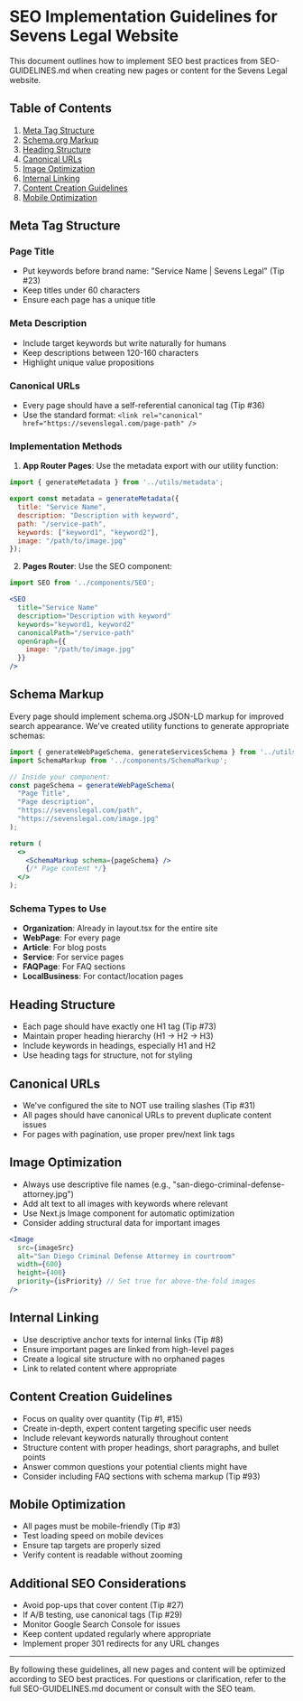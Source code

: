 # SEO Implementation Guidelines for Sevens Legal Website

This document outlines how to implement SEO best practices from SEO-GUIDELINES.md when creating new pages or content for the Sevens Legal website.

## Table of Contents
1. [Meta Tag Structure](#meta-tag-structure)
2. [Schema.org Markup](#schema-markup)
3. [Heading Structure](#heading-structure)
4. [Canonical URLs](#canonical-urls)
5. [Image Optimization](#image-optimization)
6. [Internal Linking](#internal-linking)
7. [Content Creation Guidelines](#content-creation-guidelines)
8. [Mobile Optimization](#mobile-optimization)

## Meta Tag Structure

### Page Title
- Put keywords before brand name: "Service Name | Sevens Legal" (Tip #23)
- Keep titles under 60 characters
- Ensure each page has a unique title

### Meta Description
- Include target keywords but write naturally for humans
- Keep descriptions between 120-160 characters
- Highlight unique value propositions

### Canonical URLs
- Every page should have a self-referential canonical tag (Tip #36)
- Use the standard format: `<link rel="canonical" href="https://sevenslegal.com/page-path" />`

### Implementation Methods
1. **App Router Pages**: Use the metadata export with our utility function:
```js
import { generateMetadata } from '../utils/metadata';

export const metadata = generateMetadata({
  title: "Service Name",
  description: "Description with keyword",
  path: "/service-path",
  keywords: ["keyword1", "keyword2"],
  image: "/path/to/image.jpg"
});
```

2. **Pages Router**: Use the SEO component:
```jsx
import SEO from '../components/SEO';

<SEO 
  title="Service Name"
  description="Description with keyword"
  keywords="keyword1, keyword2"
  canonicalPath="/service-path"
  openGraph={{
    image: "/path/to/image.jpg"
  }}
/>
```

## Schema Markup

Every page should implement schema.org JSON-LD markup for improved search appearance. We've created utility functions to generate appropriate schemas:

```jsx
import { generateWebPageSchema, generateServicesSchema } from '../utils/schemaMarkup';
import SchemaMarkup from '../components/SchemaMarkup';

// Inside your component:
const pageSchema = generateWebPageSchema(
  "Page Title",
  "Page description",
  "https://sevenslegal.com/path",
  "https://sevenslegal.com/image.jpg"
);

return (
  <>
    <SchemaMarkup schema={pageSchema} />
    {/* Page content */}
  </>
);
```

### Schema Types to Use
- **Organization**: Already in layout.tsx for the entire site
- **WebPage**: For every page
- **Article**: For blog posts
- **Service**: For service pages
- **FAQPage**: For FAQ sections
- **LocalBusiness**: For contact/location pages

## Heading Structure

- Each page should have exactly one H1 tag (Tip #73)
- Maintain proper heading hierarchy (H1 → H2 → H3)
- Include keywords in headings, especially H1 and H2
- Use heading tags for structure, not for styling

## Canonical URLs

- We've configured the site to NOT use trailing slashes (Tip #31)
- All pages should have canonical URLs to prevent duplicate content issues
- For pages with pagination, use proper prev/next link tags

## Image Optimization

- Always use descriptive file names (e.g., "san-diego-criminal-defense-attorney.jpg")
- Add alt text to all images with keywords where relevant
- Use Next.js Image component for automatic optimization
- Consider adding structural data for important images

```jsx
<Image 
  src={imageSrc}
  alt="San Diego Criminal Defense Attorney in courtroom"
  width={600}
  height={400}
  priority={isPriority} // Set true for above-the-fold images
/>
```

## Internal Linking

- Use descriptive anchor texts for internal links (Tip #8)
- Ensure important pages are linked from high-level pages
- Create a logical site structure with no orphaned pages
- Link to related content where appropriate

## Content Creation Guidelines

- Focus on quality over quantity (Tip #1, #15)
- Create in-depth, expert content targeting specific user needs
- Include relevant keywords naturally throughout content
- Structure content with proper headings, short paragraphs, and bullet points
- Answer common questions your potential clients might have
- Consider including FAQ sections with schema markup (Tip #93)

## Mobile Optimization

- All pages must be mobile-friendly (Tip #3)
- Test loading speed on mobile devices
- Ensure tap targets are properly sized
- Verify content is readable without zooming

## Additional SEO Considerations

- Avoid pop-ups that cover content (Tip #27)
- If A/B testing, use canonical tags (Tip #29)
- Monitor Google Search Console for issues
- Keep content updated regularly where appropriate
- Implement proper 301 redirects for any URL changes

---

By following these guidelines, all new pages and content will be optimized according to SEO best practices. For questions or clarification, refer to the full SEO-GUIDELINES.md document or consult with the SEO team.
